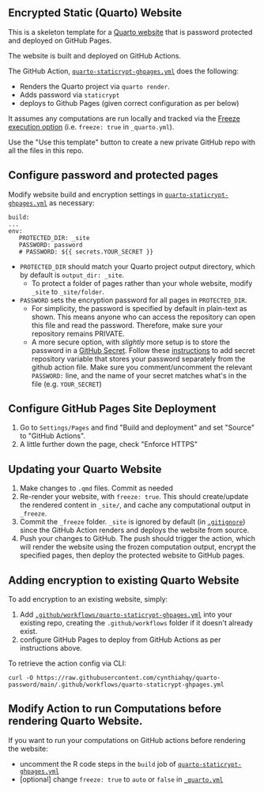 ## Encrypted Static (Quarto) Website

This is a skeleton template for a [Quarto website](https://quarto.org/docs/websites/) that is password protected and deployed on GitHub Pages.

The website is built and deployed on GitHub Actions.

The GitHub Action, [`quarto-staticrypt-ghpages.yml`](.github/workflows/quarto-staticrypt-ghpages.yml) does the following:

- Renders the Quarto project via `quarto render`.
- Adds password via `staticrypt`
- deploys to Github Pages (given correct configuration as per below)

It assumes any computations are run locally and tracked via the [Freeze execution option](https://quarto.org/docs/projects/code-execution.html#freeze) (i.e. `freeze: true` in `_quarto.yml`).

Use the "Use this template" button to create a new private GitHub repo with all the files in this repo.

## Configure password and protected pages

Modify website build and encryption settings in [`quarto-staticrypt-ghpages.yml`](.github/workflows/quarto-staticrypt-ghpages.yml) as necessary:
   ```
   build:
   ...
   env:
      PROTECTED_DIR: _site
      PASSWORD: password
      # PASSWORD: ${{ secrets.YOUR_SECRET }}
   ```

   * `PROTECTED_DIR` should match your Quarto project output directory, which by default is `output_dir: _site`.
      * To protect a folder of pages rather than your whole website, modify `_site` to `_site/folder`.
   * `PASSWORD` sets the encryption password for all pages in `PROTECTED_DIR`.
      * For simplicity, the password is specified by default in plain-text as shown. This means anyone who can access the repository can open this file and read the password. Therefore, make sure your repository remains PRIVATE.
      * A more secure option, with *slightly* more setup is to store the password in a [GitHub Secret](https://docs.github.com/en/actions/security-guides/using-secrets-in-github-actions). Follow these [instructions](https://docs.github.com/en/actions/security-guides/using-secrets-in-github-actions#creating-secrets-for-a-repository) to add secret repository variable that stores your password separately from the github action file. Make sure you comment/uncomment the relevant `PASSWORD:` line, and the name of your secret matches what's in the file (e.g. `YOUR_SECRET`)

## Configure GitHub Pages Site Deployment

1. Go to `Settings/Pages` and find "Build and deployment" and set "Source" to "GitHub Actions".
2. A little further down the page, check "Enforce HTTPS"

## Updating your Quarto Website

1. Make changes to `.qmd` files. Commit as needed
2. Re-render your website, with `freeze: true`. This should create/update the rendered content in `_site/`, and cache any computational output in `_freeze`.
3. Commit the `_freeze` folder. `_site` is ignored by default (in [`.gitignore`](.gitignore)) since the GitHub Action renders and deploys the website from source.
4. Push your changes to GitHub. The push should trigger the action, which will render the website using the frozen computation output, encrypt the specified pages, then deploy the protected website to GitHub pages.

## Adding encryption to existing Quarto Website

To add encryption to an existing website, simply:

1. Add [`.github/workflows/quarto-staticrypt-ghpages.yml`](.github/workflows/quarto-staticrypt-ghpages.yml) into your existing repo, creating the `.github/workflows` folder if it doesn't already exist.
2. configure GitHub Pages to deploy from GitHub Actions as per instructions above.

To retrieve the action config via CLI:

```
curl -O https://raw.githubusercontent.com/cynthiahqy/quarto-password/main/.github/workflows/quarto-staticrypt-ghpages.yml
```

## Modify Action to run Computations before rendering Quarto Website.

If you want to run your computations on GitHub actions before rendering the website:

- uncomment the R code steps in the `build` job of [`quarto-staticrypt-ghpages.yml`](.github/workflows/quarto-staticrypt-ghpages.yml)
- [optional] change `freeze: true` to `auto` or `false` in [`_quarto.yml`](quarto.yml)
